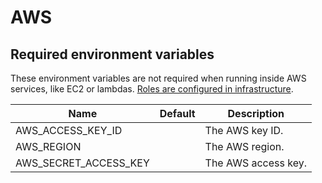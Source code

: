 # AWS

## Required environment variables

These environment variables are not required when running inside AWS services, like EC2 or lambdas. [Roles are configured in infrastructure](https://docs.aws.amazon.com/IAM/latest/UserGuide/id_roles_use_switch-role-ec2.html).

| Name                        | Default            | Description                                                                    |
| --------------------------- | ------------------ | ------------------------------------------------------------------------------ |
| AWS_ACCESS_KEY_ID           |                    | The AWS key ID.                 |
| AWS_REGION                  |                    | The AWS region.                  |
| AWS_SECRET_ACCESS_KEY       |                    | The AWS access key.              |
